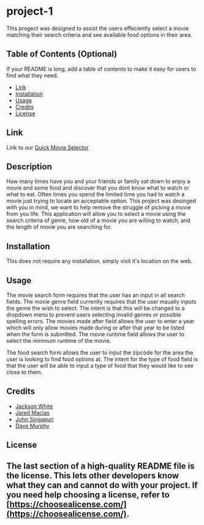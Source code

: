 # project-1
This progect was designed to assist the users effeciently select a movie matching their search criteria and see available food options in their area. 

## Table of Contents (Optional)
If your README is long, add a table of contents to make it easy for users to find what they need.
- [Link](#link)
- [Installation](#installation)
- [Usage](#usage)
- [Credits](#credits)
- [License](#license)
## Link

Link to our [Quick Movie Selector](https://murda02.github.io/project-1/)

## Description
How many times have you and your friends or family sat down to enjoy a movie and some food and discover that you dont know what to watch or what to eat. Often times you spend the limited time you had to watch a movie just trying to locate an acceptable option. This project was desinged with you in mind, we want to help remove the struggle of picking a movie from you life. This application will allow you to select a movie using the search criteria of genre, how old of a movie you are willing to watch, and the length of movie you are searching for. 
## Installation
This does not require any installation. simply visit it's location on the web. 

## Usage
The movie search form requires that the user has an input in all search fields. The movie genre field currenlty requires that the user maually inputs the genre the wish to select. The intent is that this will be changed to a dropdown menu to prevent users selecting invalid genres or possible spelling errors. The movies made after field allows the user to enter a year which will only allow movies made during or after that year to be listed when the form is submitted. The movie runtime field allows the user to select the minimum runtime of the movie.

The food search form allows the user to input the zipcode for the area the user is looking to find food options at. The intent for the type of food field is that the user will be able to input a type of food that they would like to see close to them. 

## Credits
- [Jackson White](https://github.com/JacksonWhite4725)
- [Jared Macias](https://github.com/mmjared)
- [John Singapuri](https://github.com/Jsingapuri)
- [Dave Murphy](https://github.com/murda02)


## License
The last section of a high-quality README file is the license. This lets other developers know what they can and cannot do with your project. If you need help choosing a license, refer to [https://choosealicense.com/](https://choosealicense.com/).
---

